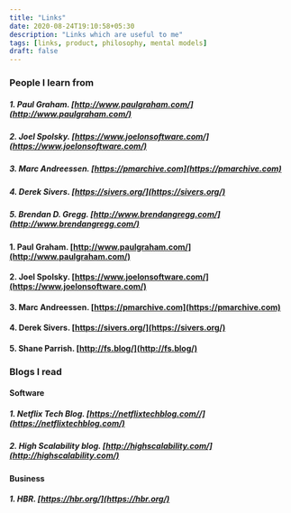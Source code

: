 ```yaml
---
title: "Links"
date: 2020-08-24T19:10:58+05:30
description: "Links which are useful to me"
tags: [links, product, philosophy, mental models]
draft: false
---
```


### People I learn from

##### 1. Paul Graham. [http://www.paulgraham.com/](http://www.paulgraham.com/)
##### 2. Joel Spolsky. [https://www.joelonsoftware.com/](https://www.joelonsoftware.com/)
##### 3. Marc Andreessen. [https://pmarchive.com](https://pmarchive.com)
##### 4. Derek Sivers. [https://sivers.org/](https://sivers.org/)
##### 5. Brendan D. Gregg. [http://www.brendangregg.com/](http://www.brendangregg.com/)

#### 1. Paul Graham. [http://www.paulgraham.com/](http://www.paulgraham.com/)
#### 2. Joel Spolsky. [https://www.joelonsoftware.com/](https://www.joelonsoftware.com/)
#### 3. Marc Andreessen. [https://pmarchive.com](https://pmarchive.com)
#### 4. Derek Sivers. [https://sivers.org/](https://sivers.org/)
#### 5. Shane Parrish. [http://fs.blog/](http://fs.blog/)


### Blogs I read

#### Software

##### 1. Netflix Tech Blog. [https://netflixtechblog.com//](https://netflixtechblog.com/)
##### 2. High Scalability blog. [http://highscalability.com/](http://highscalability.com/)

#### Business
##### 1. HBR. [https://hbr.org/](https://hbr.org/)
  
